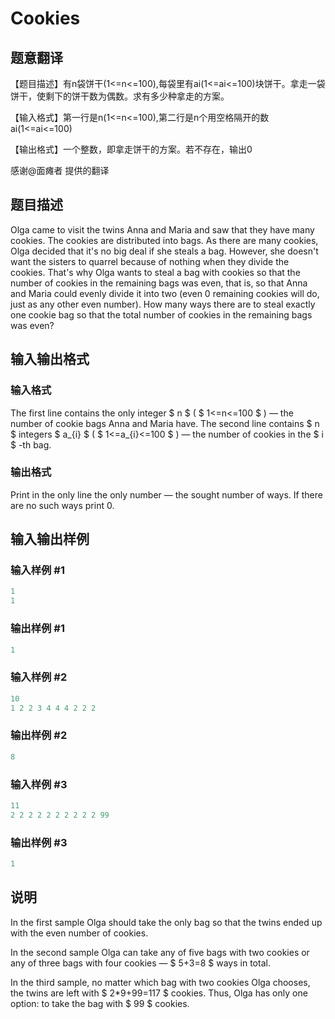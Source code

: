 # Cookies

## 题意翻译

 【题目描述】有n袋饼干(1<=n<=100),每袋里有ai(1<=ai<=100)块饼干。拿走一袋饼干，使剩下的饼干数为偶数。求有多少种拿走的方案。

【输入格式】第一行是n(1<=n<=100),第二行是n个用空格隔开的数ai(1<=ai<=100)

【输出格式】一个整数，即拿走饼干的方案。若不存在，输出0

感谢@面瘫者 提供的翻译

## 题目描述

Olga came to visit the twins Anna and Maria and saw that they have many cookies. The cookies are distributed into bags. As there are many cookies, Olga decided that it's no big deal if she steals a bag. However, she doesn't want the sisters to quarrel because of nothing when they divide the cookies. That's why Olga wants to steal a bag with cookies so that the number of cookies in the remaining bags was even, that is, so that Anna and Maria could evenly divide it into two (even 0 remaining cookies will do, just as any other even number). How many ways there are to steal exactly one cookie bag so that the total number of cookies in the remaining bags was even?

## 输入输出格式

### 输入格式

The first line contains the only integer $ n $ ( $ 1<=n<=100 $ ) — the number of cookie bags Anna and Maria have. The second line contains $ n $ integers $ a_{i} $ ( $ 1<=a_{i}<=100 $ ) — the number of cookies in the $ i $ -th bag.

### 输出格式

Print in the only line the only number — the sought number of ways. If there are no such ways print 0.

## 输入输出样例

### 输入样例 #1

```cpp
1
1

```
### 输出样例 #1

```cpp
1

```
### 输入样例 #2

```cpp
10
1 2 2 3 4 4 4 2 2 2

```
### 输出样例 #2

```cpp
8

```
### 输入样例 #3

```cpp
11
2 2 2 2 2 2 2 2 2 2 99

```
### 输出样例 #3

```cpp
1

```
## 说明

In the first sample Olga should take the only bag so that the twins ended up with the even number of cookies.

In the second sample Olga can take any of five bags with two cookies or any of three bags with four cookies — $ 5+3=8 $ ways in total.

In the third sample, no matter which bag with two cookies Olga chooses, the twins are left with $ 2*9+99=117 $ cookies. Thus, Olga has only one option: to take the bag with $ 99 $ cookies.


